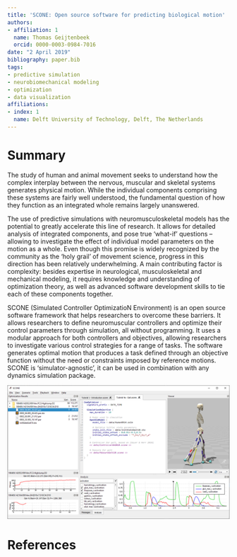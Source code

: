 ```yaml
---
title: 'SCONE: Open source software for predicting biological motion'
authors:
- affiliation: 1
  name: Thomas Geijtenbeek
  orcid: 0000-0003-0984-7016
date: "2 April 2019"
bibliography: paper.bib
tags:
- predictive simulation
- neurobiomechanical modeling
- optimization
- data visualization
affiliations:
- index: 1
  name: Delft University of Technology, Delft, The Netherlands
---
```


# Summary
The study of human and animal movement seeks to understand how the complex interplay between the nervous, muscular and skeletal systems generates physical motion. While the individual components comprising these systems are fairly well understood, the fundamental question of how they function as an integrated whole remains largely unanswered.

The use of predictive simulations with neuromusculoskeletal models has the potential to greatly accelerate this line of research. It allows for detailed analysis of integrated components, and pose true ‘what-if’ questions – allowing to investigate the effect of individual model parameters on the motion as a whole. Even though this promise is widely recognized by the community as the ‘holy grail’ of movement science, progress in this direction has been relatively underwhelming. A main contributing factor is complexity: besides expertise in neurological, musculoskeletal and mechanical modeling, it requires knowledge and understanding of optimization theory, as well as advanced software development skills to tie each of these components together.

SCONE (Simulated Controller OptimizatioN Environment) is an open source software framework that helps researchers to overcome these barriers. It allows researchers to define neuromuscular controllers and optimize their control parameters through simulation, all without programming. It uses a modular approach for both controllers and objectives, allowing researchers to investigate various control strategies for a range of tasks. The software generates optimal motion that produces a task defined through an objective function without the need or constraints imposed by reference motions. SCONE is ‘simulator-agnostic’, it can be used in combination with any dynamics simulation package.

![The SCONE user interface](scone_window.png)

# References
